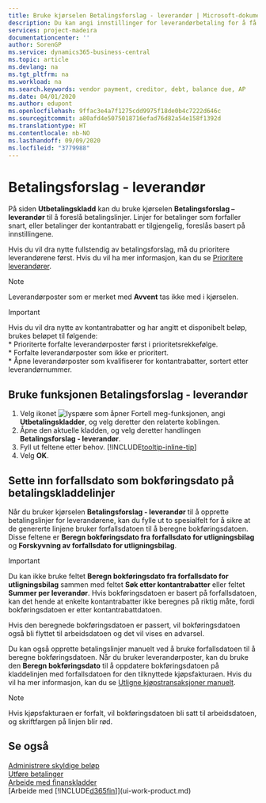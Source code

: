 ```yaml
---
title: Bruke kjørselen Betalingsforslag - leverandør | Microsoft-dokumentasjon
description: Du kan angi innstillinger for leverandørbetaling for å få forslag for betalinger som snart forfaller, eller der en rabatt er tilgjengelig.
services: project-madeira
documentationcenter: ''
author: SorenGP
ms.service: dynamics365-business-central
ms.topic: article
ms.devlang: na
ms.tgt_pltfrm: na
ms.workload: na
ms.search.keywords: vendor payment, creditor, debt, balance due, AP
ms.date: 04/01/2020
ms.author: edupont
ms.openlocfilehash: 9ffac3e4a7f1275cdd9975f18de0b4c7222d646c
ms.sourcegitcommit: a80afd4e5075018716efad76d82a54e158f1392d
ms.translationtype: HT
ms.contentlocale: nb-NO
ms.lasthandoff: 09/09/2020
ms.locfileid: "3779988"
---
```

# <a name="suggest-vendor-payments"></a>Betalingsforslag - leverandør
På siden **Utbetalingskladd** kan du bruke kjørselen **Betalingsforslag – leverandør** til å foreslå betalingslinjer. Linjer for betalinger som forfaller snart, eller betalinger der kontantrabatt er tilgjengelig, foreslås basert på innstillingene.

Hvis du vil dra nytte fullstendig av betalingsforslag, må du prioritere leverandørene først. Hvis du vil ha mer informasjon, kan du se [Prioritere leverandører](purchasing-how-prioritize-vendors.md).  

> [!NOTE]  
> Leverandørposter som er merket med **Avvent** tas ikke med i kjørselen.  

> [!IMPORTANT]  
>   Hvis du vil dra nytte av kontantrabatter og har angitt et disponibelt beløp, brukes beløpet til følgende:  
    * Prioriterte forfalte leverandørposter først i prioritetsrekkefølge.   
    * Forfalte leverandørposter som ikke er prioritert.  
    * Åpne leverandørposter som kvalifiserer for kontantrabatter, sortert etter leverandørnummer.  

## <a name="to-use-the-suggest-vendor-payments-function"></a>Bruke funksjonen Betalingsforslag - leverandør
1. Velg ikonet ![lyspære som åpner Fortell meg-funksjonen](media/ui-search/search_small.png "Fortell hva du vil gjøre"), angi **Utbetalingskladder**, og velg deretter den relaterte koblingen.  
2. Åpne den aktuelle kladden, og velg deretter handlingen **Betalingsforslag - leverandør**.  
3. Fyll ut feltene etter behov. [!INCLUDE[tooltip-inline-tip](includes/tooltip-inline-tip_md.md)]  
4. Velg **OK**.  

## <a name="to-insert-the-due-date-as-posting-date-on-payment-journal-lines"></a>Sette inn forfallsdato som bokføringsdato på betalingskladdelinjer
Når du bruker kjørselen **Betalingsforslag - leverandør** til å opprette betalingslinjer for leverandørene, kan du fylle ut to spesialfelt for å sikre at de genererte linjene bruker forfallsdatoen til å beregne bokføringsdatoen. Disse feltene er **Beregn bokføringsdato fra forfallsdato for utligningsbilag** og **Forskyvning av forfallsdato for utligningsbilag**.  

> [!IMPORTANT]  
>   Du kan ikke bruke feltet **Beregn bokføringsdato fra forfallsdato for utligningsbilag** sammen med feltet **Søk etter kontantrabatter** eller feltet **Summer per leverandør**. Hvis bokføringsdatoen er basert på forfallsdatoen, kan det hende at enkelte kontantrabatter ikke beregnes på riktig måte, fordi bokføringsdatoen er etter kontantrabattdatoen.  

Hvis den beregnede bokføringsdatoen er passert, vil bokføringsdatoen også bli flyttet til arbeidsdatoen og det vil vises en advarsel.  

Du kan også opprette betalingslinjer manuelt ved å bruke forfallsdatoen til å beregne bokføringsdatoen. Når du bruker leverandørposter, kan du bruke den **Beregn bokføringsdato** til å oppdatere bokføringsdatoen på kladdelinjen med forfallsdatoen for den tilknyttede kjøpsfakturaen. Hvis du vil ha mer informasjon, kan du se [Utligne kjøpstransaksjoner manuelt](payables-how-apply-purchase-transactions-manually.md).  

> [!NOTE]  
>   Hvis kjøpsfakturaen er forfalt, vil bokføringsdatoen bli satt til arbeidsdatoen, og skriftfargen på linjen blir rød.  

## <a name="see-also"></a>Se også
[Administrere skyldige beløp](payables-manage-payables.md)  
[Utføre betalinger](payables-make-payments.md)  
[Arbeide med finanskladder](ui-work-general-journals.md)  
[Arbeide med [!INCLUDE[d365fin](includes/d365fin_md.md)]](ui-work-product.md)  
